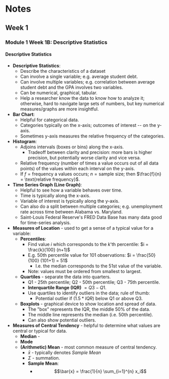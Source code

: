 # Notes
## Week 1
### Module 1 Week 1B: Descriptive Statistics
#### Descriptive Statistics
- **Descriptive Statistics**:
  - Describe the characteristics of a dataset
  - Can involve a single variable; e.g. average student debt.
  - Can involve multiple variables; e.g. correlation between average student 
    debt and the GPA involves two variables. 
  - Can be numerical, graphical, tabular.
  - Help a researcher know the data to know how to analyze it; otherwise, 
    hard to navigate large sets of numbers, but key numerical 
    measures/graphs are more insightful.
- **Bar Chart**:
  - Helpful for categorical data.
  - Categories typically on the x-axis; outcomes of interest -- on the y-axis.
  - Sometimes y-axis measures the relative frequency of the categories.
- **Histogram**:
  - Adjoins intervals (boxes or bins) along the x-axis.
    - Tradeoff between clarity and precision: more bars is higher precision, 
      but potentially worse clarity and vice versa.
  - Relative frequency (number of times a value occurs out of all data points)
    of the values within each interval on the y-axis.
  - If $f = \text{frequency a values occurs}$; $n = \text{sample size}$; 
    then $\frac{f}{n} = \text{relative frequency}$. 
- **Time Series Graph (Line Graph)**:
  - Helpful to see how a variable behaves over time.
  - Time is typically along the x-axis.
  - Variable of interest is typically along the y-axis.
  - Can also do a split between multiple categories; e.g. unemployment rate 
    across time between Alabama vs. Maryland.
  - Saint-Louis Federal Reserve's FRED Data Base has many data good for 
    time-series analysis.
- **Measures of Location** - used to get a sense of a typical value for a 
  variable:
  - **Percentiles**:
    - Find value $i$ which corresponds to the $k$'th percentile: $i = \frac{k}{100} (n+1)$
    - E.g. 50th percentile value for 101 observations: $i = \frac{50}{100} (101+1) = 51$
      - I.e. the median corresponds to the 51st value of the variable.
    - Note: values must be ordered from smallest to largest.
  - **Quartiles** - separate the data into quarters.
    - Q1 - 25th percentile; Q2 - 50th percentile; Q3 - 75th percentile.
    - **Interquartile Range (IQR)** $= Q3 - Q1$.
    - Use quartiles to identify outliers in the data; rule of thumb: 
      - Potential outlier if $(1.5 * IQR)$ below Q1 or above Q3.
  - **Boxplots** - graphical device to show location and spread of data.
    - The "box" represents the IQR, the middle 50% of the data.
    - The middle line represents the median (i.e. 50th percentile).
    - Can also show potential outliers.
- **Measures of Central Tendency** - helpful to determine what values are 
  central or typical for data.
  - **Median** - 
  - **Mode**
  - **(Arithmetic) Mean** - most common measure of central tendency.
    - $\bar{x}$ - typically denotes *Sample Mean*
    - $\Sigma$ - summation. 
    - **Sample Mean**: 
      - $$\bar{x} = \frac{1}{n} \sum_{i=1}^{n} x_i$$ 

  